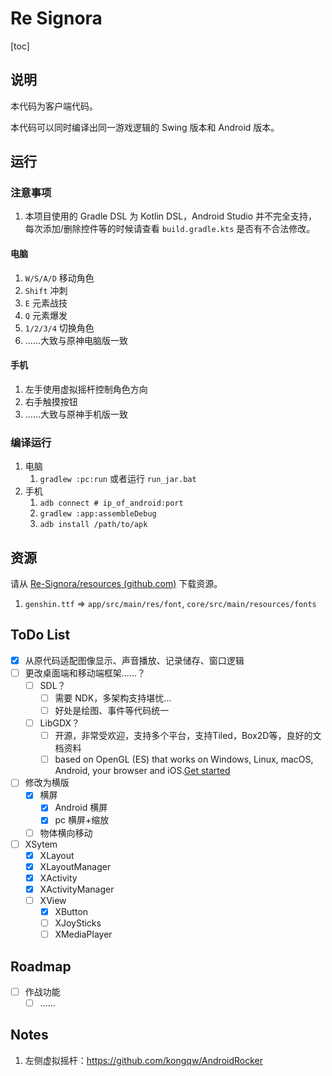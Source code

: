 # Re Signora

[toc]

## 说明

本代码为客户端代码。

本代码可以同时编译出同一游戏逻辑的 Swing 版本和 Android 版本。

## 运行

### 注意事项

1. 本项目使用的 Gradle DSL 为 Kotlin DSL，Android Studio 并不完全支持，每次添加/删除控件等的时候请查看 `build.gradle.kts` 是否有不合法修改。

#### 电脑

1. `W/S/A/D` 移动角色
2. `Shift` 冲刺
3. `E` 元素战技
4. `Q` 元素爆发
5. `1/2/3/4` 切换角色
6. ……大致与原神电脑版一致

#### 手机

1. 左手使用虚拟摇杆控制角色方向
2. 右手触摸按钮
3. ……大致与原神手机版一致

### 编译运行

1. 电脑
   1. `gradlew :pc:run` 或者运行 `run_jar.bat`
2. 手机
   1. `adb connect # ip_of_android:port`
   2. `gradlew :app:assembleDebug`
   3. `adb install /path/to/apk`

## 资源

请从 [Re-Signora/resources (github.com)](https://github.com/Re-Signora/resources) 下载资源。

1. `genshin.ttf` => `app/src/main/res/font`, `core/src/main/resources/fonts`

## ToDo List

- [x] 从原代码适配图像显示、声音播放、记录储存、窗口逻辑
- [ ] 更改桌面端和移动端框架……？
  - [ ] SDL？
    - [ ] 需要 NDK，多架构支持堪忧...
    - [ ] 好处是绘图、事件等代码统一
  - [ ] LibGDX？
    - [ ] 开源，非常受欢迎，支持多个平台，支持Tiled，Box2D等，良好的文档资料
    - [ ] based on OpenGL (ES) that works on Windows, Linux, macOS, Android, your browser and iOS.[Get started](https://libgdx.com/dev/)
- [ ] 修改为横版
  - [x] 横屏
    - [x] Android 横屏
    - [x] pc 横屏+缩放
  - [ ] 物体横向移动
- [ ] XSytem
  - [x] XLayout
  - [x] XLayoutManager
  - [x] XActivity
  - [x] XActivityManager
  - [ ] XView
    - [x] XButton
    - [ ] XJoySticks
    - [ ] XMediaPlayer

## Roadmap

- [ ] 作战功能
  - [ ] ……

## Notes

1. 左侧虚拟摇杆：https://github.com/kongqw/AndroidRocker

